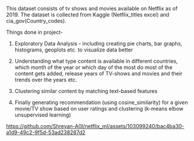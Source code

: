 This dataset consists of tv shows and movies available on Netflix as of 2019. The dataset is collected from Kaggle (Netflix_titles excel) and cia_gov(Country_codes).

Things done in project-

  1) Exploratory Data Analysis - including creating pie charts, bar graphs, histograms, geoplots etc. to visualize data better
  
  2) Understanding what type content is available in different countries, which month of the year or which day of the most do most of the content gets added, release years of       TV-shows and movies and their trends over the years etc.

  3) Clustering similar content by matching text-based features

  4) Finally generating recommendation (using cosine_similarity) for a given movie/TV show based on user ratings and clustering (k-means elbow unsupervised learning)

https://github.com/Shreyan-A0I/netflix_ml/assets/103099240/bac4ba30-a1d9-49c2-9f5d-53ad238287d2
